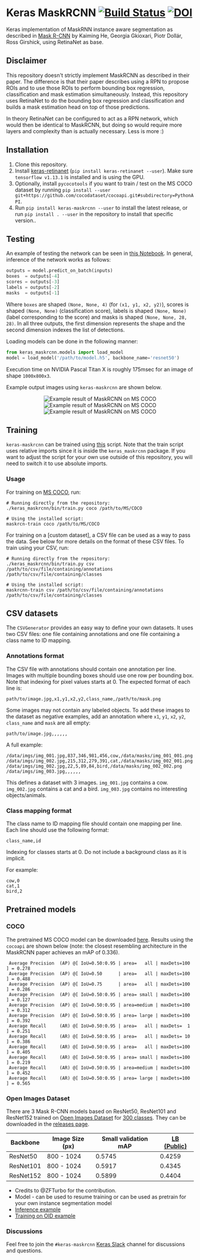 # Keras MaskRCNN [![Build Status](https://travis-ci.org/fizyr/keras-maskrcnn.svg?branch=master)](https://travis-ci.org/fizyr/keras-maskrcnn) [![DOI](https://zenodo.org/badge/124870610.svg)](https://zenodo.org/badge/latestdoi/124870610)



Keras implementation of MaskRNN instance aware segmentation as described in [Mask R-CNN](https://arxiv.org/abs/1703.06870)
by Kaiming He, Georgia Gkioxari, Piotr Dollár, Ross Girshick, using RetinaNet as base.

## Disclaimer

This repository doesn't strictly implement MaskRCNN as described in their paper. The difference is that their paper describes using a RPN to propose ROIs and to use those ROIs to perform bounding box regression, classification and mask estimation simultaneously. Instead, this repository uses RetinaNet to do the bounding box regression and classification and builds a mask estimation head on top of those predictions.

In theory RetinaNet can be configured to act as a RPN network, which would then be identical to MaskRCNN, but doing so would require more layers and complexity than is actually necessary. Less is more :)

## Installation

1) Clone this repository.
2) Install [keras-retinanet](https://github.com/fizyr/keras-retinanet) (`pip install keras-retinanet --user`). Make sure `tensorflow v1.13.1` is installed and is using the GPU.
3) Optionally, install `pycocotools` if you want to train / test on the MS COCO dataset by running `pip install --user git+https://github.com/cocodataset/cocoapi.git#subdirectory=PythonAPI`.
4) Run `pip install keras-maskrcnn --user` to install the latest release, or run `pip install . --user` in the repository to install that specific version..

## Testing
An example of testing the network can be seen in [this Notebook](https://github.com/fizyr/keras-maskrcnn/blob/master/examples/ResNet50MaskRCNN.ipynb).
In general, inference of the network works as follows:
```python
outputs = model.predict_on_batch(inputs)
boxes  = outputs[-4]
scores = outputs[-3]
labels = outputs[-2]
masks  = outputs[-1]
```

Where `boxes` are shaped `(None, None, 4)` (for `(x1, y1, x2, y2)`), scores is shaped `(None, None)` (classification score), labels is shaped `(None, None)` (label corresponding to the score) and masks is shaped `(None, None, 28, 28)`. In all three outputs, the first dimension represents the shape and the second dimension indexes the list of detections.

Loading models can be done in the following manner:
```python
from keras_maskrcnn.models import load_model
model = load_model('/path/to/model.h5', backbone_name='resnet50')
```

Execution time on NVIDIA Pascal Titan X is roughly 175msec for an image of shape `1000x800x3`.

Example output images using `keras-maskrcnn` are shown below.

<p align="center">
  <img src="https://github.com/fizyr/keras-maskrcnn/blob/master/images/01.png" alt="Example result of MaskRCNN on MS COCO"/>
  <img src="https://github.com/fizyr/keras-maskrcnn/blob/master/images/02.png" alt="Example result of MaskRCNN on MS COCO"/>
  <img src="https://github.com/fizyr/keras-maskrcnn/blob/master/images/03.png" alt="Example result of MaskRCNN on MS COCO"/>
</p>

## Training

`keras-maskrcnn` can be trained using [this](https://github.com/fizyr/keras-maskrcnn/blob/master/keras_maskrcnn/bin/train.py) script.
Note that the train script uses relative imports since it is inside the `keras_maskrcnn` package.
If you want to adjust the script for your own use outside of this repository,
you will need to switch it to use absolute imports.

### Usage

For training on [MS COCO](http://cocodataset.org/#home), run:
```shell
# Running directly from the repository:
./keras_maskrcnn/bin/train.py coco /path/to/MS/COCO

# Using the installed script:
maskrcn-train coco /path/to/MS/COCO
```

For training on a [custom dataset], a CSV file can be used as a way to pass the data.
See below for more details on the format of these CSV files.
To train using your CSV, run:
```shell
# Running directly from the repository:
./keras_maskrcnn/bin/train.py csv /path/to/csv/file/containing/annotations /path/to/csv/file/containing/classes

# Using the installed script:
maskrcnn-train csv /path/to/csv/file/containing/annotations /path/to/csv/file/containing/classes
```

## CSV datasets
The `CSVGenerator` provides an easy way to define your own datasets.
It uses two CSV files: one file containing annotations and one file containing a class name to ID mapping.

### Annotations format
The CSV file with annotations should contain one annotation per line.
Images with multiple bounding boxes should use one row per bounding box.
Note that indexing for pixel values starts at 0.
The expected format of each line is:
```
path/to/image.jpg,x1,y1,x2,y2,class_name,/path/to/mask.png
```

Some images may not contain any labeled objects.
To add these images to the dataset as negative examples,
add an annotation where `x1`, `y1`, `x2`, `y2`, `class_name` and `mask` are all empty:
```
path/to/image.jpg,,,,,,
```

A full example:
```
/data/imgs/img_001.jpg,837,346,981,456,cow,/data/masks/img_001_001.png
/data/imgs/img_002.jpg,215,312,279,391,cat,/data/masks/img_002_001.png
/data/imgs/img_002.jpg,22,5,89,84,bird,/data/masks/img_002_002.png
/data/imgs/img_003.jpg,,,,,,
```

This defines a dataset with 3 images.
`img_001.jpg` contains a cow.
`img_002.jpg` contains a cat and a bird.
`img_003.jpg` contains no interesting objects/animals.


### Class mapping format
The class name to ID mapping file should contain one mapping per line.
Each line should use the following format:
```
class_name,id
```

Indexing for classes starts at 0.
Do not include a background class as it is implicit.

For example:
```
cow,0
cat,1
bird,2
```

## Pretrained models

### COCO

The pretrained MS COCO model can be downloaded [here](https://github.com/fizyr/keras-maskrcnn/releases). Results using the `cocoapi` are shown below (note: the closest resembling architecture in the MaskRCNN paper achieves an mAP of 0.336).

```
 Average Precision  (AP) @[ IoU=0.50:0.95 | area=   all | maxDets=100 ] = 0.278
 Average Precision  (AP) @[ IoU=0.50      | area=   all | maxDets=100 ] = 0.488
 Average Precision  (AP) @[ IoU=0.75      | area=   all | maxDets=100 ] = 0.286
 Average Precision  (AP) @[ IoU=0.50:0.95 | area= small | maxDets=100 ] = 0.127
 Average Precision  (AP) @[ IoU=0.50:0.95 | area=medium | maxDets=100 ] = 0.312
 Average Precision  (AP) @[ IoU=0.50:0.95 | area= large | maxDets=100 ] = 0.392
 Average Recall     (AR) @[ IoU=0.50:0.95 | area=   all | maxDets=  1 ] = 0.251
 Average Recall     (AR) @[ IoU=0.50:0.95 | area=   all | maxDets= 10 ] = 0.386
 Average Recall     (AR) @[ IoU=0.50:0.95 | area=   all | maxDets=100 ] = 0.405
 Average Recall     (AR) @[ IoU=0.50:0.95 | area= small | maxDets=100 ] = 0.219
 Average Recall     (AR) @[ IoU=0.50:0.95 | area=medium | maxDets=100 ] = 0.452
 Average Recall     (AR) @[ IoU=0.50:0.95 | area= large | maxDets=100 ] = 0.565
```

### Open Images Dataset

There are 3 Mask R-CNN models based on ResNet50, ResNet101 and ResNet152 trained on [Open Images Dataset](https://storage.googleapis.com/openimages/web/challenge2019_downloads.html) for [300 classes](https://gist.github.com/hgaiser/960811a7191acbbf772103ff7bbc002a).
They can be downloaded in the [releases page](https://github.com/fizyr/keras-maskrcnn/releases/).

| Backbone  | Image Size (px) | Small validation mAP | [LB (Public)](https://www.kaggle.com/c/open-images-2019-instance-segmentation/leaderboard) |
| --------- | --------------- | -------------------- | ------------------------------------------------------------------------------------------ |
| ResNet50  | 800 - 1024      | 0.5745               | 0.4259 |
| ResNet101 | 800 - 1024      | 0.5917               | 0.4345 |
| ResNet152 | 800 - 1024      | 0.5899               | 0.4404 |

* Credits to @ZFTurbo for the contribution.
* Model - can be used to resume training or can be used as pretrain for your own instance segmentation model
* [Inference example](https://github.com/ZFTurbo/Keras-Mask-RCNN-for-Open-Images-2019-Instance-Segmentation/blob/master/inference_example.py)
* [Training on OID example](https://github.com/ZFTurbo/Keras-Mask-RCNN-for-Open-Images-2019-Instance-Segmentation/tree/master/training)

### Discussions
Feel free to join the `#keras-maskrcnn` [Keras Slack](https://keras-slack-autojoin.herokuapp.com/) channel for discussions and questions.
